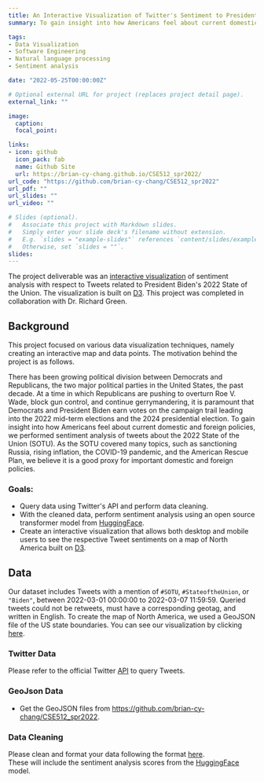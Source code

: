 ```yaml
---
title: An Interactive Visualization of Twitter's Sentiment to President Biden's State of the Union (CSE 512 Final Project)
summary: To gain insight into how Americans feel about current domestic and foreign policies, we performed sentiment analysis of tweets about the 2022 State of the Union (SOTU) and created an interactive visualization of the results on an Albers projection of North America.

tags:
- Data Visualization
- Software Engineering
- Natural language processing
- Sentiment analysis

date: "2022-05-25T00:00:00Z"

# Optional external URL for project (replaces project detail page).
external_link: ""

image:
  caption:
  focal_point:

links:
- icon: github
  icon_pack: fab
  name: Github Site
  url: https://brian-cy-chang.github.io/CSE512_spr2022/
url_code: "https://github.com/brian-cy-chang/CSE512_spr2022"
url_pdf: ""
url_slides: ""
url_video: ""

# Slides (optional).
#   Associate this project with Markdown slides.
#   Simply enter your slide deck's filename without extension.
#   E.g. `slides = "example-slides"` references `content/slides/example-slides.md`.
#   Otherwise, set `slides = ""`.
slides:
---
```


The project deliverable was an [interactive visualization](https://brian-cy-chang.github.io/CSE512_spr2022/) of sentiment analysis with respect to Tweets related to President Biden's 2022 State of the Union. The visualization is built on [D3]. This project was completed in collaboration with Dr. Richard Green.

<!-- ##### Included in the dashboard:
- Maps and complementary histograms of month-specific data pertaining to:
    -  Number of deaths per county; 
    -  Number of positive case counts per county; 
    -  Population density per county (based on 2010 US Census estimates). -->
<!-- 
Below is the screenshot for comparison view dashboard. Note that users can hover their mouse on different counties to see details as shown in the screenshot.
<br/>
<br/>
<img src="CO-MAP-V_screenshot_1.png" width="75%">
<br/>
<br/>
Below is another screenshot for single view dashboard:
<br/>
<br/>
<img src="CO-MAP-V_screenshot_2.png" width="75%">
<br/>
<br/> -->

## Background
This project focused on various data visualization techniques, namely creating an interactive map and data points. The motivation behind the project is as follows.

There has been growing political division between Democrats and Republicans, the two major political parties in the United States, the past decade. At a time in which Republicans are pushing to overturn Roe V. Wade, block gun control, and continue gerrymandering, it is paramount that Democrats and President Biden earn votes on the campaign trail leading into the 2022 mid-term elections and the 2024 presidential election. To gain insight into how Americans feel about current domestic and foreign policies, we performed sentiment analysis of tweets about the 2022 State of the Union (SOTU). As the SOTU covered many topics, such as sanctioning Russia, rising inflation, the COVID-19 pandemic, and the American Rescue Plan, we believe it is a good proxy for important domestic and foreign policies. 

### Goals:
- Query data using Twitter's API and perform data cleaning.
- With the cleaned data, perform sentiment analysis using an open source transformer model from [HuggingFace].
- Create an interactive visualization that allows both desktop and mobile users to see the respective Tweet sentiments on a map of North America built on [D3].

<!-- # Technical Information

### Installation and set up

First, make sure that you have Python via Anaconda installed, [https://conda.pydata.org/miniconda.html](https://conda.pydata.org/miniconda.html). 

Use the YML environment file to create an identical environment on your local or remote machine:
    
    conda create --name myenv —environment.yml

For reference: [This is our YML for our conda virtual environment]; and [this is the requirements.txt file]. -->
<!-- 

# Tips for Modifying CO-MAP-V Code for Personal Use
First, clone our repository.
    
    git clone https://github.com/co-map-v/co-map-v.github.io

Then make the following changes as needed. -->

## Data
Our dataset includes Tweets with a mention of `#SOTU`, `#StateoftheUnion`, or `"Biden"`, between 2022-03-01 00:00:00 to 2022-03-07 11:59:59. Queried tweets could not be retweets, must have a corresponding geotag, and written in English.
To create the map of North America, we used a GeoJSON file of the US state boundaries. You can see our visualization by clicking [here](https://brian-cy-chang.github.io/CSE512_spr2022/).

### Twitter Data
Please refer to the official Twitter [API] to query Tweets.

### GeoJson Data
* Get the GeoJSON files from https://github.com/brian-cy-chang/CSE512_spr2022.

<!-- ### Population Data
* Get the needed census data of population by county from https://data.census.gov.
* Name the file 'population2010.csv', replace our ~/comapv/data/population2010.csv with your own file and ensure it is formatted the same way (e.g. same columns and data types).
### Patient Data
* If using data formatted in the OMOP CDM (v5.3.1), refer to the first few commented lines of ~/comapv/data/data_cleaning.py which includes the SQL script used for data extraction from the synthea data formatted in the OMOP CDM:

   ```SQL
   SELECT DISTINCT l.zip, l.county, p.person_id, p.gender_source_value,
   p.birth_datetime, p.death_datetime, p.race_source_value,
   p.ethnicity_source_value, c.condition_start_datetime,
   c.condition_concept_id
   FROM person p
   INNER JOIN condition_occurrence c ON c.person_id = p.person_id
   INNER JOIN location l on l.location_id = p.location_id
   WHERE condition_concept_id = '37311061' --Disease caused by 2019-nCoV
   ```

* If not using data formatted in the OMOP CDM, make sure to query your data with the result formatted the same (e.g. same columns and data types) as the data are in ~/comapv/data/data-1605136079581.csv and name your file 'data-1605136079581.csv' for ease of use to ensure you won't have to rename the file when it is referenced in analysis and/or testing. -->

### Data Cleaning
<!-- 1. Make sure your data ('data-1605136079581.csv' and 'population2010.csv') are formatted the same as they are in this repository.
2. Edit ~/comapv/data/data_clean.py to change the name of the output file (currently 'covid_ma_positive_death_counts.csv') to a name suitable for your project.
3. Run ~/comapv/data/data_clean.py.
4. Adjust tests as needed if name of output file ('covid_ma_positive_death_counts.csv') has changed. -->
Please clean and format your data following the format [here](https://github.com/brian-cy-chang/CSE512_spr2022/blob/main/df_all.csv).
<br>
These will include the sentiment analysis scores from the [HuggingFace] model.
<!-- 
## Web deployment
* Refer to the documentation seen here regarding heroku and dash: 
   * https://dash.plotly.com/deployment 
   * https://devcenter.heroku.com/articles/github-integration -->


[//]: # (Reference Links)

   [Plotly]: <https://www.plotly.com/>
   [Dash]: <https://dash.plotly.com/>
   [OHDSI]: <https://forums.ohdsi.org/t/synthetic-data-with-simulated-covid-outbreak/10256>
   [TopoJSON Github Repository]: <https://www.github.com/deldersveld/topojson/tree/master/countries/us-states>
   [Heroku]: <https://www.heroku.com>
   [Functional]: <https://github.com/co-map-v/co-map-v.github.io/blob/main/docs/Functional%20Specification.pdf>
   [Component]: <https://github.com/co-map-v/co-map-v.github.io/blob/main/docs/Component%20Specification.pdf>
   [This is our YML for our conda virtual environment]: <https://github.com/co-map-v/co-map-v.github.io/blob/main/environment.yml>
   [this is the requirements.txt file]: <https://github.com/co-map-v/co-map-v.github.io/blob/main/requirements.txt>
   [D3]: <https://d3js.org/>
   [HuggingFace]: <https://huggingface.co/>
   [API]: <https://developer.twitter.com/apitools/>